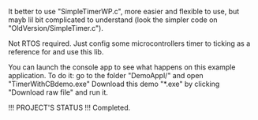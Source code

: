It better to use "SimpleTimerWP.c", more easier and flexible to use, but mayb lil bit complicated to understand (look the simpler code on "OldVersion/SimpleTimer.c").

Not RTOS required. Just config some microcontrollers timer to ticking as a reference for and use this lib.

You can launch the console app to see what happens on this example application. To do it: go to the folder "DemoAppl/" and open "TimerWithCBdemo.exe" Download this demo "*.exe" by clicking "Download raw file" and run it.

!!! PROJECT'S STATUS !!!
Completed.
